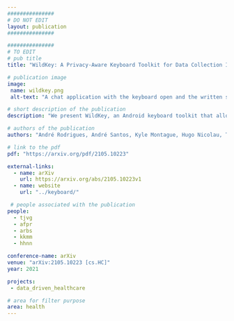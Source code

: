 ```yaml
---
###############
# DO NOT EDIT
layout: publication
###############

###############
# TO EDIT
# pub title
title: "WildKey: A Privacy-Aware Keyboard Toolkit for Data Collection In-The-Wild"

# publication image
image:
 name: wildkey.png
 alt-text: "A chat application with the keyboard open and the written sentences displayed: Collects anywhere the user writes, Password and number fields are ignored, calculates more than 20 metrics" # provide a short description for the image #a11y

# short description of the publication
description: "We present WildKey, an Android keyboard toolkit that allows for the usable deployment of in-the-wild user studies. WildKey is able to analyze text-entry behaviors through implicit and explicit text-entry data collection while ensuring user privacy. We detail each of the WildKey's components and features, all of the metrics collected, and discuss the steps taken to ensure user privacy and promote compliance."

# authors of the publication
authors: "André Rodrigues, André Santos, Kyle Montague, Hugo Nicolau, Tiago Guerreiro"

# link to the pdf
pdf: "https://arxiv.org/pdf/2105.10223"

external-links:
  - name: arXiv
    url: https://arxiv.org/abs/2105.10223v1
  - name: website
    url: "../keyboard/"

 # people associated with the publication
people:
  - tjvg
  - afpr
  - arbs
  - kkmm
  - hhnn

conference-name: arXiv
venue: "arXiv:2105.10223 [cs.HC]"
year: 2021

projects:
 - data_driven_healthcare

# area for filter purpose
area: health
---
```

